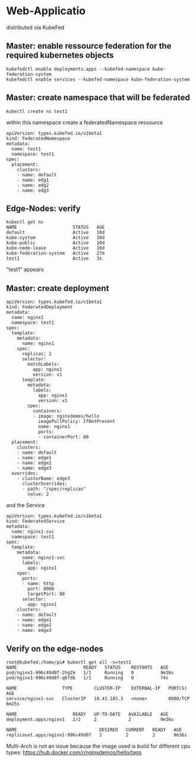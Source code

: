 # Web-Applicatio
distributed via KubeFed

## Master: enable ressource federation for the required kubernetes objects
```
kubefedctl enable deployments.apps --kubefed-namespace kube-federation-system
kubefedctl enable services --kubefed-namespace kube-federation-system
```

## Master: create namespace that will be federated
```
kubectl create ns test1
```
within this namespace create a federatedNamespace ressource
```
apiVersion: types.kubefed.io/v1beta1
kind: FederatedNamespace
metadata:
  name: test1
  namespace: test1
spec:
  placement:
    clusters:
    - name: default
    - name: edg1
    - name: edg2
    - name: edg3
```
## Edge-Nodes: verify
```
kubectl get ns
NAME                     STATUS   AGE
default                  Active   10d
kube-system              Active   10d
kube-public              Active   10d
kube-node-lease          Active   10d
kube-federation-system   Active   27m
test1                    Active   3s
```
"test1" appears
## Master: create deployment
```
apiVersion: types.kubefed.io/v1beta1
kind: FederatedDeployment
metadata:
  name: nginx1
  namespace: test1
spec:
  template:
    metadata:
      name: nginx1
    spec:
      replicas: 1
      selector:
        matchLabels:
          app: nginx1
          version: v1
      template:
        metadata:
          labels:
            app: nginx1
            version: v1
        spec:
          containers:
          - image: nginxdemos/hello
            imagePullPolicy: IfNotPresent
            name: nginx1
            ports:
            - containerPort: 80
  placement:
    clusters:
    - name: default
    - name: edge1
    - name: edge2
    - name: edge3
  overrides:
    - clusterName: edge3
      clusterOverrides:
      - path: "/spec/replicas"
        value: 2
```
and the Service
```
apiVersion: types.kubefed.io/v1beta1
kind: FederatedService
metadata:
  name: nginx1-svc
  namespace: test1
spec:
  template:
    metadata:
      name: nginx1-svc
      labels:
        app: nginx1
    spec:
      ports:
      - name: http
        port: 8000
        targetPort: 80
      selector:
        app: nginx1
    clusters:
    - name: default
    - name: edge1
    - name: edge2
    - name: edge3
```
## Verify on the edge-nodes
```
root@kubefed:/home/pi# kubectl get all -n=test1
NAME                         READY   STATUS    RESTARTS   AGE
pod/nginx1-996c49d8f-2hg2k   1/1     Running   0          9m36s
pod/nginx1-996c49d8f-q6fdb   1/1     Running   0          74s

NAME                 TYPE        CLUSTER-IP    EXTERNAL-IP   PORT(S)    AGE
service/nginx1-svc   ClusterIP   10.43.185.3   <none>        8000/TCP   6m25s

NAME                     READY   UP-TO-DATE   AVAILABLE   AGE
deployment.apps/nginx1   2/2     2            2           9m36s

NAME                               DESIRED   CURRENT   READY   AGE
replicaset.apps/nginx1-996c49d8f   2         2         2       9m36s
```
Multi-Arch is not an issue because the image used is build for different cpu types: https://hub.docker.com/r/nginxdemos/hello/tags
